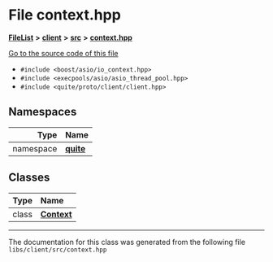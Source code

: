 

# File context.hpp



[**FileList**](files.md) **>** [**client**](dir_66fcfc6cbdc0959ca004c79e577b2983.md) **>** [**src**](dir_e2c39676c5a8632601778e1e1ba34ff3.md) **>** [**context.hpp**](context_8hpp.md)

[Go to the source code of this file](context_8hpp_source.md)



* `#include <boost/asio/io_context.hpp>`
* `#include <execpools/asio/asio_thread_pool.hpp>`
* `#include <quite/proto/client/client.hpp>`













## Namespaces

| Type | Name |
| ---: | :--- |
| namespace | [**quite**](namespacequite.md) <br> |


## Classes

| Type | Name |
| ---: | :--- |
| class | [**Context**](classquite_1_1Context.md) <br> |



















































------------------------------
The documentation for this class was generated from the following file `libs/client/src/context.hpp`

